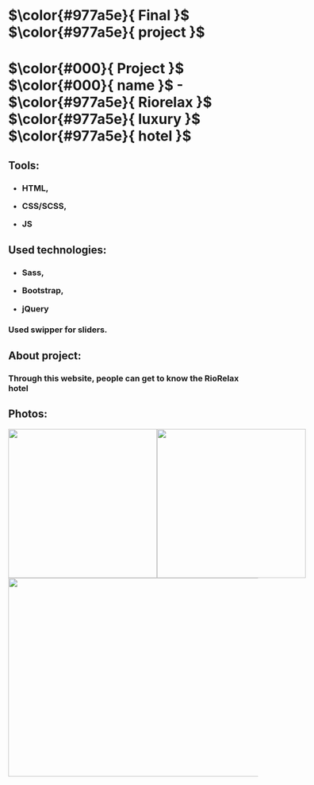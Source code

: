 # $\color{#977a5e}{ Final  }$ $\color{#977a5e}{  project }$
# $\color{#000}{  Project }$ $\color{#000}{  name }$ - $\color{#977a5e}{  Riorelax }$ $\color{#977a5e}{  luxury }$ $\color{#977a5e}{  hotel }$
<h2>Tools:</h2>
<h3> 
  
  * HTML, 
  
  * CSS/SCSS, 
  
  * JS</h3>

<h2>Used technologies:</h2>
<h3> 
  
  * Sass, 
  
  * Bootstrap, 
  
  * jQuery</h3>
  
  <h3>Used swipper for sliders.</h3>
  <h2>About project:</h2>
  <h3>Through this website, people can get to know the RioRelax hotel</h3>
   <h2>Photos:</h2>
   
 <div style="display:flex;">
   <img width="300px" src="https://vinpearl-hotel-ha-tinh-vietnam-ha-tinh.booked.net/data/Photos/r1011x425/13568/1356847/1356847067/Melia-Vinpearl-Ha-Tinh-Hotel-Exterior.JPEG" alt="" />
 <img width="300px" src="https://vinpearl-hotel-ha-tinh-vietnam-ha-tinh.booked.net/data/Photos/r1011x425/13568/1356848/1356848414/Melia-Vinpearl-Ha-Tinh-Hotel-Exterior.JPEG" alt="" />
 </div>
 <img  width="600px" height="400px" src="https://vinpearl-hotel-ha-tinh-vietnam-ha-tinh.booked.net/data/Photos/r1011x425/13541/1354181/1354181714/Melia-Vinpearl-Ha-Tinh-Hotel-Exterior.JPEG" alt="" />

